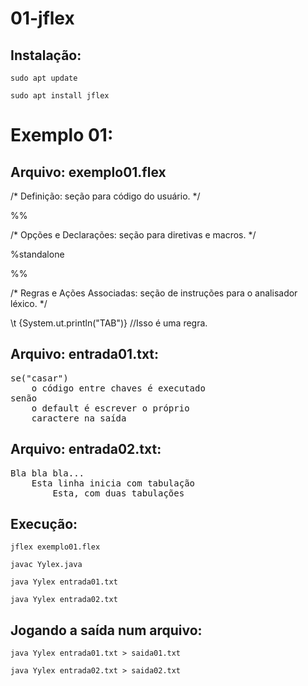 # 01-jflex

## Instalação:
`sudo apt update`

`sudo apt install jflex`

# Exemplo 01: 

## Arquivo: exemplo01.flex

/* Definição: seção para código do usuário. */


%%

/* Opções e Declarações: seção para diretivas e macros. */

%standalone

%%

/* Regras e Ações Associadas: seção de instruções para o analisador léxico. */

\t {System.ut.println("TAB")} //Isso é uma regra.

## Arquivo: entrada01.txt:
<pre>
se("casar")
	o código entre chaves é executado
senão
	o default é escrever o próprio 
	caractere na saída
</pre>

## Arquivo: entrada02.txt:

<pre>
Bla bla bla...
	Esta linha inicia com tabulação
		Esta, com duas tabulações
</pre>

## Execução:
`jflex exemplo01.flex`

`javac Yylex.java`

`java Yylex entrada01.txt`

`java Yylex entrada02.txt`

## Jogando a saída num arquivo:
`java Yylex entrada01.txt > saida01.txt`

`java Yylex entrada02.txt > saida02.txt`
